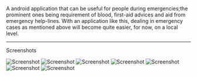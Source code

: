 A android  application that can be useful for people during emergencies;the prominent ones being requirement of blood, first-aid advices and aid from emergency help-lines. With an application like this, dealing in emergency cases as mentioned above will become quite easier, for now, on a local level.

_________________________________________________________________________

Screenshots

![Screenshot](https://github.com/007shyamagarwal/BloodLife/blob/master/screenshots/S61215-012735.jpg)
![Screenshot](https://github.com/007shyamagarwal/BloodLife/blob/master/screenshots/S61215-012746.jpg)
![Screenshot](https://github.com/007shyamagarwal/BloodLife/blob/master/screenshots/S61215-012756.jpg)
![Screenshot](https://github.com/007shyamagarwal/BloodLife/blob/master/screenshots/S61215-012848.jpg)
![Screenshot](https://github.com/007shyamagarwal/BloodLife/blob/master/screenshots/S61215-012854.jpg)
![Screenshot](https://github.com/007shyamagarwal/BloodLife/blob/master/screenshots/S61215-012923.jpg)
![Screenshot](https://github.com/007shyamagarwal/BloodLife/blob/master/screenshots/S61215-022018.jpg)



